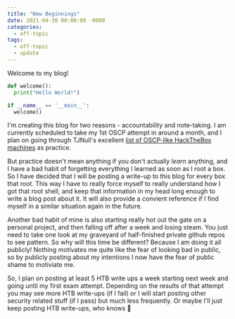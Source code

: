 ```yaml
---
title: "New Beginnings"
date: 2021-04-30 00:00:00 -0000
categories:
  - off-topic
tags:
  - off-topic
  - update
---
```


Welcome to my blog! 

```python
def welcome():
  print("Hello World!")

if __name__ == '__main__':
  welcome()
```

I'm creating this blog for two reasons - accountability and note-taking. I am currently scheduled to take my 1st OSCP attempt in around a month, and I plan on going through TJNull's excellent [list of OSCP-like HackTheBox machines][htb-list] as practice.

But practice doesn't mean anything if you don't actually *learn* anything, and I have a bad habit of forgetting everything I learned as soon as I root a box. So I have decided that I will be posting a write-up to this blog for every box that root. This way I have to really force myself to really understand how I got that root shell, and keep that information in my head long enough to write a blog post about it. It will also provide a convient reference if I find myself in a similar situation again in the future. 

Another bad habit of mine is also starting really hot out the gate on a personal project, and then falling off after a week and losing steam. You just need to take one look at my graveyard of half-finished private github repos to see pattern. So why will this time be different? Because I am doing it all publicly! Nothing motivates me quite like the fear of looking bad in public, so by publicly posting about my intentions I now have the fear of public shame to motiviate me.

So, I plan on posting at least 5 HTB write ups a week starting next week and going until my first exam attempt. Depending on the results of that attempt you may see more HTB write-ups (if I fail) or I will start posting other security related stuff (if I pass) but much less frequently. Or maybe I'll just keep posting HTB write-ups, who knows :shrug:

[htb-list]: https://docs.google.com/spreadsheets/d/1dwSMIAPIam0PuRBkCiDI88pU3yzrqqHkDtBngUHNCw8/edit#gid=1839402159
